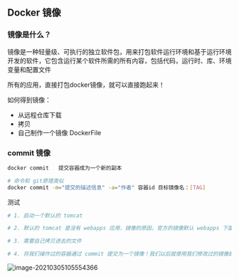 ## Docker 镜像

### 镜像是什么？

镜像是一种轻量级、可执行的独立软件包，用来打包软件运行环境和基于运行环境开发的软件，它包含运行某个软件所需的所有内容，包括代码，运行时、库、环境变量和配置文件

所有的应用，直接打包docker镜像，就可以直接跑起来！

如何得到镜像：

- 从远程仓库下载
- 拷贝
- 自己制作一个镜像 DockerFile



### commit 镜像

```bash
docker commit	提交容器成为一个新的副本

# 命令和 git原理类似
docker commit -m="提交的描述信息" -a="作者" 容器id 目标镜像名：[TAG]
```

测试

```bash
# 1. 启动一个默认的 tomcat

# 2. 默认的 tomcat 是没有 webapps 应用，镜像的原因，官方的镜像默认 webapps 下面是没有文件的！

# 3. 需要自己拷贝进去的文件

# 4. 将我们操作过的容器通过 commit 提交为一个镜像！我们以后就使用我们修改过的镜像即可，这就是我们自己的一个修改的镜像
```

![image-20210305105554366](C:\Users\李祥鸿\AppData\Roaming\Typora\typora-user-images\image-20210305105554366.png)















